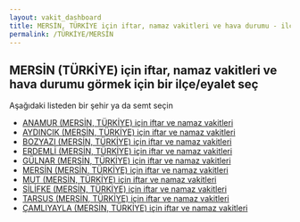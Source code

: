 ```yaml
---
layout: vakit_dashboard
title: MERSİN, TÜRKİYE için iftar, namaz vakitleri ve hava durumu - ilçe/eyalet seç
permalink: /TÜRKİYE/MERSİN
---
```


## MERSİN (TÜRKİYE) için iftar, namaz vakitleri ve hava durumu  görmek için bir ilçe/eyalet seç

Aşağıdaki listeden bir şehir ya da semt seçin

* [ANAMUR (MERSİN, TÜRKİYE) için iftar ve namaz vakitleri](/TÜRKİYE/MERSİN/ANAMUR)
* [AYDINCIK (MERSİN, TÜRKİYE) için iftar ve namaz vakitleri](/TÜRKİYE/MERSİN/AYDINCIK)
* [BOZYAZI (MERSİN, TÜRKİYE) için iftar ve namaz vakitleri](/TÜRKİYE/MERSİN/BOZYAZI)
* [ERDEMLİ (MERSİN, TÜRKİYE) için iftar ve namaz vakitleri](/TÜRKİYE/MERSİN/ERDEMLİ)
* [GÜLNAR (MERSİN, TÜRKİYE) için iftar ve namaz vakitleri](/TÜRKİYE/MERSİN/GÜLNAR)
* [MERSİN (MERSİN, TÜRKİYE) için iftar ve namaz vakitleri](/TÜRKİYE/MERSİN/MERSİN)
* [MUT (MERSİN, TÜRKİYE) için iftar ve namaz vakitleri](/TÜRKİYE/MERSİN/MUT)
* [SİLİFKE (MERSİN, TÜRKİYE) için iftar ve namaz vakitleri](/TÜRKİYE/MERSİN/SİLİFKE)
* [TARSUS (MERSİN, TÜRKİYE) için iftar ve namaz vakitleri](/TÜRKİYE/MERSİN/TARSUS)
* [ÇAMLIYAYLA (MERSİN, TÜRKİYE) için iftar ve namaz vakitleri](/TÜRKİYE/MERSİN/ÇAMLIYAYLA)

<script type="text/javascript">
  var GLOBAL_COUNTRY = 'TÜRKİYE';
  var GLOBAL_CITY = 'MERSİN';
  var GLOBAL_STATE = 'MERSİN';
</script>
